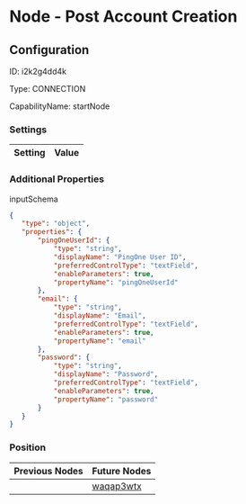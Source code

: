 # Node - Post Account Creation
## Configuration
ID:  i2k2g4dd4k

Type: CONNECTION 

CapabilityName: startNode

### Settings
| Setting | Value  |
| :------------------------ | ---------------------------------------- |
 




### Additional Properties
inputSchema
 ```json 
{
	"type": "object",
	"properties": {
		"pingOneUserId": {
			"type": "string",
			"displayName": "PingOne User ID",
			"preferredControlType": "textField",
			"enableParameters": true,
			"propertyName": "pingOneUserId"
		},
		"email": {
			"type": "string",
			"displayName": "Email",
			"preferredControlType": "textField",
			"enableParameters": true,
			"propertyName": "email"
		},
		"password": {
			"type": "string",
			"displayName": "Password",
			"preferredControlType": "textField",
			"enableParameters": true,
			"propertyName": "password"
		}
	}
}
```




### Position
| Previous Nodes | Future Nodes |
| :------------- | ------------ |
|  | [waqap3wtx](./waqap3wtx.md) |